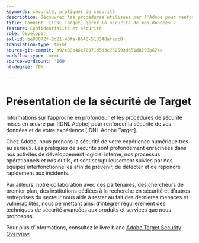 ```yaml
---
keywords: sécurité, pratiques de sécurité
description: Découvrez les procédures utilisées par l'Adobe pour renforcer la sécurité de vos données et de votre Adobe [!DNL Target] experience. Download the Adobe [!DNL Target] Aperçu de la sécurité.
title: Comment  [!DNL Target] gérer la sécurité de mes données ?
feature: Confidentialité et sécurité
role: Developer
exl-id: be93072f-2c21-40fa-8648-513348afacc8
translation-type: tm+mt
source-git-commit: a92e88b46c72971d5d3c752593d651d8290b674e
workflow-type: tm+mt
source-wordcount: '160'
ht-degree: 76%

---
```


# Présentation de la sécurité de Target

Informations sur l’approche en profondeur et les procédures de sécurité mises en œuvre par [!DNL Adobe] pour renforcer la sécurité de vos données et de votre expérience [!DNL Adobe Target].

Chez Adobe, nous prenons la sécurité de votre expérience numérique très au sérieux. Les pratiques de sécurité sont profondément enracinées dans nos activités de développement logiciel interne, nos processus opérationnels et nos outils, et sont scrupuleusement suivies par nos équipes interfonctionnelles afin de prévenir, de détecter et de répondre rapidement aux incidents.

Par ailleurs, notre collaboration avec des partenaires, des chercheurs de premier plan, des institutions dédiées à la recherche en sécurité et d’autres entreprises du secteur nous aide à rester au fait des dernières menaces et vulnérabilités, nous permettant ainsi d’intégrer régulièrement des techniques de sécurité avancées aux produits et services que nous proposons.

Pour plus d’informations, consultez le livre blanc [Adobe Target Security Overview](https://www.adobe.com/content/dam/cc/en/security/pdfs/AdobeTargetSecurityOverview.pdf).
